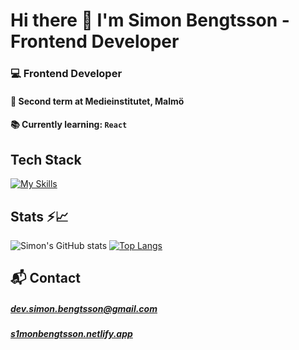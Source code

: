 # Hi there 👋 I'm Simon Bengtsson - Frontend Developer 

### 💻 Frontend Developer
#### 🌱 Second term at Medieinstitutet, Malmö
#### 📚 Currently learning: `React`


## Tech Stack

[![My Skills](https://skillicons.dev/icons?i=html,css,bootstrap,js,ts,nodejs,mysql,mongodb,express,prisma,postman)](https://skillicons.dev)

## Stats ⚡️📈

![Simon's GitHub stats](https://github-readme-stats.vercel.app/api?username=s1monbengtsson&show_icons=true&theme=midnight-purple)
<a href="">[![Top Langs](https://github-readme-stats.vercel.app/api/top-langs/?username=s1monbengtsson&layout=compact)](https://github.com/s1monbengtsson/github-readme-stats)</a>

## 📬 Contact
##### dev.simon.bengtsson@gmail.com
##### <a href="https://s1monbengtsson.netlify.app/" target="_blank">s1monbengtsson.netlify.app</a>

<!--
**s1monbengtsson/s1monbengtsson** is a ✨ _special_ ✨ repository because its `README.md` (this file) appears on your GitHub profile.

Here are some ideas to get you started:

- 🔭 I’m currently working on ...
- 🌱 I’m currently learning ...
- 👯 I’m looking to collaborate on ...
- 🤔 I’m looking for help with ...
- 💬 Ask me about ...
- 📫 How to reach me: ...
- 😄 Pronouns: ...
- ⚡ Fun fact: ...
-->
